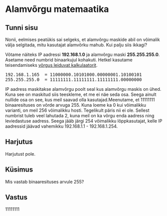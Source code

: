 # Alamvõrgu matemaatika

## Tunni sisu

Nonii, eelmises peatükis sai selgeks, et alamvõrgu maskide abil on võimalik välja selgitada, mitu kasutajat alamvõrku mahub. Kui palju siis ikkagi?

Võtame näiteks IP aadressi <b>192.168.1.0</b> ja alamvõrgu maski <b>255.255.255.0</b>. Asetame need numbrid binaarkujul kohakuti. Hetkel kasutame teisendamiseks [võrgus leiduvat kalkulaatorit](http://jodies.de/ipcalc).

<pre>
192.168.1.165  = 11000000.10101000.00000001.10100101
255.255.255.0  = 11111111.11111111.11111111.00000000
</pre>

IP aadress maskitakse alamvõrgu poolt seal kus alamvõrgu maskis on ühed. Kuna see on maskitud siis teeskleme, et me ei näe seda osa. Seega ainult nullide osa on see, kus meil saavad olla kasutajad.Meenutame, et 11111111 binaaresituses on võrde arvuga 255. Kuna loeme ka 0 kui võimalikku varianti, on meil 256 võimalikku hosti. Tegelikult päris nii ei ole. Sellest numbrist tuleb veel lahutada 2, kuna meil on ka võrgu enda aadress ning leviedastuse aadress. Seega jääb järgi 254 võimalikku lõppkasutajat, kelle IP aadressid jäävad vahemikku 192.168.1.1 - 192.168.1.254.

## Harjutus

Harjutust pole.

## Küsimus

Mis vastab binaaresituses arvule 255?

## Vastus

11111111
